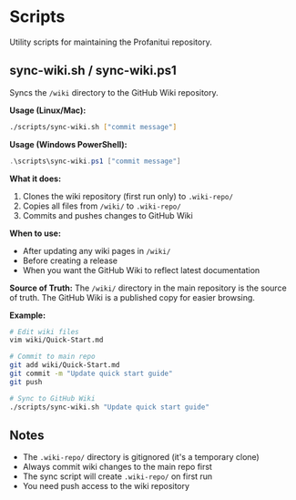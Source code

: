 # Scripts

Utility scripts for maintaining the Profanitui repository.

## sync-wiki.sh / sync-wiki.ps1

Syncs the `/wiki` directory to the GitHub Wiki repository.

**Usage (Linux/Mac):**
```bash
./scripts/sync-wiki.sh ["commit message"]
```

**Usage (Windows PowerShell):**
```powershell
.\scripts\sync-wiki.ps1 ["commit message"]
```

**What it does:**
1. Clones the wiki repository (first run only) to `.wiki-repo/`
2. Copies all files from `/wiki/` to `.wiki-repo/`
3. Commits and pushes changes to GitHub Wiki

**When to use:**
- After updating any wiki pages in `/wiki/`
- Before creating a release
- When you want the GitHub Wiki to reflect latest documentation

**Source of Truth:**
The `/wiki/` directory in the main repository is the source of truth.
The GitHub Wiki is a published copy for easier browsing.

**Example:**
```bash
# Edit wiki files
vim wiki/Quick-Start.md

# Commit to main repo
git add wiki/Quick-Start.md
git commit -m "Update quick start guide"
git push

# Sync to GitHub Wiki
./scripts/sync-wiki.sh "Update quick start guide"
```

## Notes

- The `.wiki-repo/` directory is gitignored (it's a temporary clone)
- Always commit wiki changes to the main repo first
- The sync script will create `.wiki-repo/` on first run
- You need push access to the wiki repository
